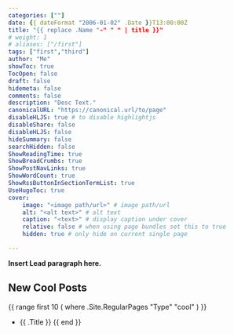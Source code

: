 ```yaml
---
categories: [""]
date: {{ dateFormat "2006-01-02" .Date }}T13:00:00Z
title: "{{ replace .Name "-" " " | title }}"
# weight: 1
# aliases: ["/first"]
tags: ["first","third"]
author: "Me"
showToc: true
TocOpen: false
draft: false
hidemeta: false
comments: false
description: "Desc Text."
canonicalURL: "https://canonical.url/to/page"
disableHLJS: true # to disable highlightjs
disableShare: false
disableHLJS: false
hideSummary: false
searchHidden: false
ShowReadingTime: true
ShowBreadCrumbs: true
ShowPostNavLinks: true
ShowWordCount: true
ShowRssButtonInSectionTermList: true
UseHugoToc: true
cover:
    image: "<image path/url>" # image path/url
    alt: "<alt text>" # alt text
    caption: "<text>" # display caption under cover
    relative: false # when using page bundles set this to true
    hidden: true # only hide on current single page

---
```


**Insert Lead paragraph here.**

## New Cool Posts

{{ range first 10 ( where .Site.RegularPages "Type" "cool" ) }}
* {{ .Title }}
{{ end }}
